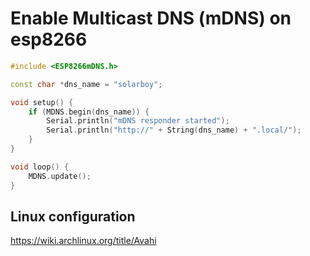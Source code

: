 # Enable Multicast DNS (mDNS) on esp8266

```cpp
#include <ESP8266mDNS.h>

const char *dns_name = "solarboy";

void setup() {
    if (MDNS.begin(dns_name)) {
        Serial.println("mDNS responder started");
        Serial.println("http://" + String(dns_name) + ".local/");
    }
}

void loop() {
    MDNS.update();
}
```

## Linux configuration

https://wiki.archlinux.org/title/Avahi

